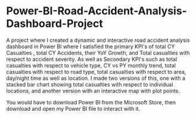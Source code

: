 # Power-BI-Road-Accident-Analysis-Dashboard-Project
A project where I created a dynamic and interactive road accident analysis dashboard in Power BI where I satisfied the primary KPI's of total CY Casualties , total CY Accidents, their YoY Growth, and Total casualties with respect to accident severity.
As well as Secondary KPI's such as total casualties with respect to vehicle type, CY vs PY monthly trend, total casualties with respect to road type, total casualties with respect to area, day/night time as well as location.
I made two versions of this, one with a stacked bar chart showing total casualties with respect to individual locations, and another version with an interactive map with plot points.

You would have to download Power BI from the Microsoft Store, then download and open my Power BI file to interact with it.
